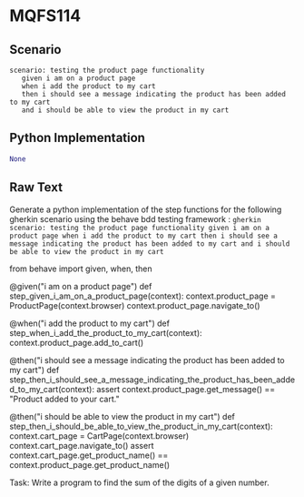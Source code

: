 # MQFS114
## Scenario
```gherkin
scenario: testing the product page functionality 
   given i am on a product page 
   when i add the product to my cart 
   then i should see a message indicating the product has been added to my cart 
   and i should be able to view the product in my cart
```


## Python Implementation
```python
None
```


## Raw Text
Generate a python implementation of the step functions for the following gherkin scenario using the behave bdd testing framework : ```gherkin scenario: testing the product page functionality given i am on a product page when i add the product to my cart then i should see a message indicating the product has been added to my cart and i should be able to view the product in my cart ```



from behave import given, when, then

@given("i am on a product page")
def step_given_i_am_on_a_product_page(context):
    context.product_page = ProductPage(context.browser)
    context.product_page.navigate_to()

@when("i add the product to my cart")
def step_when_i_add_the_product_to_my_cart(context):
    context.product_page.add_to_cart()

@then("i should see a message indicating the product has been added to my cart")
def step_then_i_should_see_a_message_indicating_the_product_has_been_added_to_my_cart(context):
    assert context.product_page.get_message() == "Product added to your cart."

@then("i should be able to view the product in my cart")
def step_then_i_should_be_able_to_view_the_product_in_my_cart(context):
    context.cart_page = CartPage(context.browser)
    context.cart_page.navigate_to()
    assert context.cart_page.get_product_name() == context.product_page.get_product_name()

Task: Write a program to find the sum of the digits of a given number.
